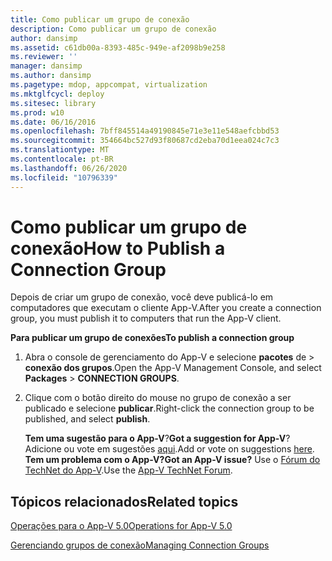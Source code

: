 ```yaml
---
title: Como publicar um grupo de conexão
description: Como publicar um grupo de conexão
author: dansimp
ms.assetid: c61db00a-8393-485c-949e-af2098b9e258
ms.reviewer: ''
manager: dansimp
ms.author: dansimp
ms.pagetype: mdop, appcompat, virtualization
ms.mktglfcycl: deploy
ms.sitesec: library
ms.prod: w10
ms.date: 06/16/2016
ms.openlocfilehash: 7bff845514a49190845e71e3e11e548aefcbbd53
ms.sourcegitcommit: 354664bc527d93f80687cd2eba70d1eea024c7c3
ms.translationtype: MT
ms.contentlocale: pt-BR
ms.lasthandoff: 06/26/2020
ms.locfileid: "10796339"
---
```

# <span data-ttu-id="816c0-103">Como publicar um grupo de conexão</span><span class="sxs-lookup"><span data-stu-id="816c0-103">How to Publish a Connection Group</span></span>


<span data-ttu-id="816c0-104">Depois de criar um grupo de conexão, você deve publicá-lo em computadores que executam o cliente App-V.</span><span class="sxs-lookup"><span data-stu-id="816c0-104">After you create a connection group, you must publish it to computers that run the App-V client.</span></span>

**<span data-ttu-id="816c0-105">Para publicar um grupo de conexões</span><span class="sxs-lookup"><span data-stu-id="816c0-105">To publish a connection group</span></span>**

1.  <span data-ttu-id="816c0-106">Abra o console de gerenciamento do App-V e selecione **pacotes** de &gt; **conexão dos grupos**.</span><span class="sxs-lookup"><span data-stu-id="816c0-106">Open the App-V Management Console, and select **Packages** &gt; **CONNECTION GROUPS**.</span></span>

2.  <span data-ttu-id="816c0-107">Clique com o botão direito do mouse no grupo de conexão a ser publicado e selecione **publicar**.</span><span class="sxs-lookup"><span data-stu-id="816c0-107">Right-click the connection group to be published, and select **publish**.</span></span>

    <span data-ttu-id="816c0-108">**Tem uma sugestão para o App-V**?</span><span class="sxs-lookup"><span data-stu-id="816c0-108">**Got a suggestion for App-V**?</span></span> <span data-ttu-id="816c0-109">Adicione ou vote em sugestões [aqui](http://appv.uservoice.com/forums/280448-microsoft-application-virtualization).</span><span class="sxs-lookup"><span data-stu-id="816c0-109">Add or vote on suggestions [here](http://appv.uservoice.com/forums/280448-microsoft-application-virtualization).</span></span> **<span data-ttu-id="816c0-110">Tem um problema com o App-V?</span><span class="sxs-lookup"><span data-stu-id="816c0-110">Got an App-V issue?</span></span>** <span data-ttu-id="816c0-111">Use o [Fórum do TechNet do App-V](https://social.technet.microsoft.com/Forums/home?forum=mdopappv).</span><span class="sxs-lookup"><span data-stu-id="816c0-111">Use the [App-V TechNet Forum](https://social.technet.microsoft.com/Forums/home?forum=mdopappv).</span></span>

## <span data-ttu-id="816c0-112">Tópicos relacionados</span><span class="sxs-lookup"><span data-stu-id="816c0-112">Related topics</span></span>


[<span data-ttu-id="816c0-113">Operações para o App-V 5.0</span><span class="sxs-lookup"><span data-stu-id="816c0-113">Operations for App-V 5.0</span></span>](operations-for-app-v-50.md)

[<span data-ttu-id="816c0-114">Gerenciando grupos de conexão</span><span class="sxs-lookup"><span data-stu-id="816c0-114">Managing Connection Groups</span></span>](managing-connection-groups.md)

 

 





